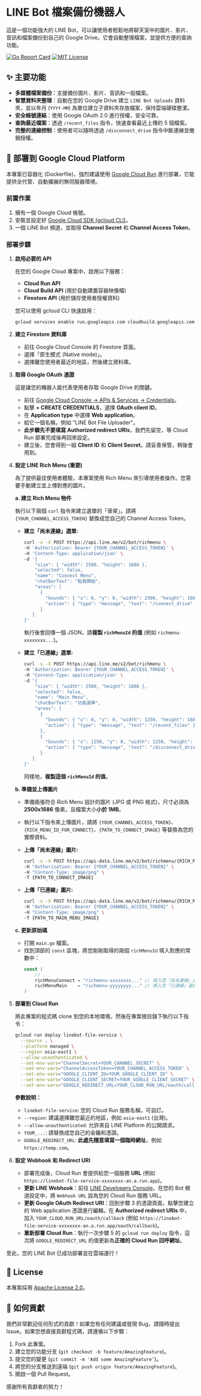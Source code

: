 # LINE Bot 檔案備份機器人

這是一個功能強大的 LINE Bot，可以讓使用者輕鬆地將聊天室中的圖片、影片、音訊和檔案備份到自己的 Google Drive。它會自動整理檔案，並提供方便的查詢功能。

[![Go Report Card](https://goreportcard.com/badge/github.com/kkdai/linebot-file)](https://goreportcard.com/report/github.com/kkdai/linebot-file)
[![MIT License](https://img.shields.io/badge/license-Apache2-blue.svg)](https://www.apache.org/licenses/LICENSE-2.0)

## ✨ 主要功能

*   **多媒體檔案備份**：支援備份圖片、影片、音訊和一般檔案。
*   **智慧資料夾整理**：自動在您的 Google Drive 建立 `LINE Bot Uploads` 資料夾，並以年月 (`YYYY-MM`) 為單位建立子資料夾存放檔案，保持雲端硬碟整潔。
*   **安全帳號連結**：使用 Google OAuth 2.0 進行授權，安全可靠。
*   **查詢最近檔案**：透過 `/recent_files` 指令，快速查看最近上傳的 5 個檔案。
*   **完整的連線控制**：使用者可以隨時透過 `/disconnect_drive` 指令中斷連線並撤銷授權。

## 🚀 部署到 Google Cloud Platform

本專案已容器化 (Dockerfile)，強烈建議使用 [Google Cloud Run](https://cloud.google.com/run) 進行部署，它能提供全代管、自動擴展的無伺服器環境。

### 前置作業

1.  擁有一個 Google Cloud 帳號。
2.  安裝並設定好 [Google Cloud SDK (gcloud CLI)](https://cloud.google.com/sdk/docs/install)。
3.  一個 LINE Bot 頻道，並取得 **Channel Secret** 和 **Channel Access Token**。

### 部署步驟

1.  **啟用必要的 API**

    在您的 Google Cloud 專案中，啟用以下服務：
    *   **Cloud Run API**
    *   **Cloud Build API** (用於自動建置容器映像檔)
    *   **Firestore API** (用於儲存使用者授權資料)

    您可以使用 gcloud CLI 快速啟用：
    ```bash
    gcloud services enable run.googleapis.com cloudbuild.googleapis.com firestore.googleapis.com
    ```

2.  **建立 Firestore 資料庫**

    *   前往 Google Cloud Console 的 Firestore 頁面。
    *   選擇「原生模式 (Native mode)」。
    *   選擇離您使用者最近的地區，然後建立資料庫。

3.  **取得 Google OAuth 憑證**

    這是讓您的機器人能代表使用者存取 Google Drive 的關鍵。
    *   前往 [Google Cloud Console -> APIs & Services -> Credentials](https://console.cloud.google.com/apis/credentials)。
    *   點擊 **+ CREATE CREDENTIALS**，選擇 **OAuth client ID**。
    *   在 **Application type** 中選擇 **Web application**。
    *   給它一個名稱，例如 "LINE Bot File Uploader"。
    *   **此步驟先不要填寫 Authorized redirect URIs**，我們先留空，等 Cloud Run 部署完成後再回來設定。
    *   建立後，您會得到一組 **Client ID** 和 **Client Secret**。請妥善保管，稍後會用到。

4.  **設定 LINE Rich Menu (重要)**

    為了提供最佳使用者體驗，本專案使用 Rich Menu 來引導使用者操作。您需要手動建立並上傳對應的圖片。

    **a. 建立 Rich Menu 物件**

    執行以下兩個 `curl` 指令來建立選單的「骨架」。請將 `{YOUR_CHANNEL_ACCESS_TOKEN}` 替換成您自己的 Channel Access Token。

    *   **建立「尚未連線」選單:**
        ```bash
        curl -s -X POST https://api.line.me/v2/bot/richmenu \
        -H 'Authorization: Bearer {YOUR_CHANNEL_ACCESS_TOKEN}' \
        -H 'Content-Type: application/json' \
        -d '{
            "size": { "width": 2500, "height": 1686 },
            "selected": false,
            "name": "Connect Menu",
            "chatBarText": "點我開始",
            "areas": [
              {
                "bounds": { "x": 0, "y": 0, "width": 2500, "height": 1686 },
                "action": { "type": "message", "text": "/connect_drive" }
              }
           ]
        }'
        ```
        執行後會回傳一個 JSON，請**複製 `richMenuId` 的值** (例如 `richmenu-xxxxxxxx...`)。

    *   **建立「已連線」選單:**
        ```bash
        curl -s -X POST https://api.line.me/v2/bot/richmenu \
        -H 'Authorization: Bearer {YOUR_CHANNEL_ACCESS_TOKEN}' \
        -H 'Content-Type: application/json' \
        -d '{
            "size": { "width": 2500, "height": 1686 },
            "selected": false,
            "name": "Main Menu",
            "chatBarText": "功能選單",
            "areas": [
              {
                "bounds": { "x": 0, "y": 0, "width": 1250, "height": 1686 },
                "action": { "type": "message", "text": "/recent_files" }
              },
              {
                "bounds": { "x": 1250, "y": 0, "width": 1250, "height": 1686 },
                "action": { "type": "message", "text": "/disconnect_drive" }
              }
           ]
        }'
        ```
        同樣地，**複製這個 `richMenuId` 的值**。

    **b. 準備並上傳圖片**

    *   準備兩張符合 Rich Menu 設計的圖片 (JPG 或 PNG 格式)，尺寸必須為 **2500x1686** 像素，且檔案大小**小於 1MB**。
    *   執行以下指令來上傳圖片，請將 `{YOUR_CHANNEL_ACCESS_TOKEN}`、`{RICH_MENU_ID_FOR_CONNECT}`、`{PATH_TO_CONNECT_IMAGE}` 等替換為您的實際資料。

    *   **上傳「尚未連線」圖片:**
        ```bash
        curl -v -X POST https://api-data.line.me/v2/bot/richmenu/{RICH_MENU_ID_FOR_CONNECT}/content \
        -H "Authorization: Bearer {YOUR_CHANNEL_ACCESS_TOKEN}" \
        -H "Content-Type: image/png" \
        -T {PATH_TO_CONNECT_IMAGE}
        ```

    *   **上傳「已連線」圖片:**
        ```bash
        curl -v -X POST https://api-data.line.me/v2/bot/richmenu/{RICH_MENU_ID_FOR_MAIN}/content \
        -H "Authorization: Bearer {YOUR_CHANNEL_ACCESS_TOKEN}" \
        -H "Content-Type: image/png" \
        -T {PATH_TO_MAIN_MENU_IMAGE}
        ```

    **c. 更新原始碼**

    *   打開 `main.go` 檔案。
    *   找到頂部的 `const` 區塊，將您剛剛取得的兩個 `richMenuId` 填入對應的常數中：
        ```go
        const (
            // ...
            richMenuConnect = "richmenu-xxxxxxxx..." // 填入您「尚未連線」選單的 ID
            richMenuMain    = "richmenu-yyyyyyyy..." // 填入您「已連線」選單的 ID
        )
        ```

5.  **部署到 Cloud Run**

    將此專案的程式碼 clone 到您的本地環境，然後在專案根目錄下執行以下指令：

    ```bash
    gcloud run deploy linebot-file-service \
      --source . \
      --platform managed \
      --region asia-east1 \
      --allow-unauthenticated \
      --set-env-vars="ChannelSecret=YOUR_CHANNEL_SECRET" \
      --set-env-vars="ChannelAccessToken=YOUR_CHANNEL_ACCESS_TOKEN" \
      --set-env-vars="GOOGLE_CLIENT_ID=YOUR_GOOGLE_CLIENT_ID" \
      --set-env-vars="GOOGLE_CLIENT_SECRET=YOUR_GOOGLE_CLIENT_SECRET" \
      --set-env-vars="GOOGLE_REDIRECT_URL=YOUR_CLOUD_RUN_URL/oauth/callback"
    ```
    **參數說明：**
    *   `linebot-file-service`: 您的 Cloud Run 服務名稱，可自訂。
    *   `--region`: 建議選擇離您最近的地區，例如 `asia-east1` (台灣)。
    *   `--allow-unauthenticated`: 允許來自 LINE Platform 的公開請求。
    *   `YOUR_...`: 請替換成您自己的金鑰和憑證。
    *   `GOOGLE_REDIRECT_URL`: **此處先隨意填寫一個臨時網址**，例如 `https://temp.com`。

6.  **設定 Webhook 和 Redirect URI**

    *   部署完成後，Cloud Run 會提供給您一個服務 **URL** (例如 `https://linebot-file-service-xxxxxxxx-an.a.run.app`)。
    *   **更新 LINE Webhook**：前往 [LINE Developers Console](https://developers.line.biz/)，在您的 Bot 頻道設定中，將 `Webhook URL` 設為您的 Cloud Run 服務 URL。
    *   **更新 Google OAuth Redirect URI**：回到步驟 3 的憑證頁面，點擊您建立的 Web application 憑證進行編輯。在 **Authorized redirect URIs** 中，加入 `YOUR_CLOUD_RUN_URL/oauth/callback` (例如 `https://linebot-file-service-xxxxxxxx-an.a.run.app/oauth/callback`)。
    *   **重新部署 Cloud Run**：執行一次步驟 5 的 `gcloud run deploy` 指令，這次將 `GOOGLE_REDIRECT_URL` 的值更新為**正確的 Cloud Run 回呼網址**。

至此，您的 LINE Bot 已成功部署並在雲端運行！

## 📜 License


本專案採用 [Apache License 2.0](LICENSE)。

## 🤝 如何貢獻

我們非常歡迎任何形式的貢獻！如果您有任何建議或發現 Bug，請隨時提出 Issue。如果您想直接貢獻程式碼，請遵循以下步驟：

1.  Fork 此專案。
2.  建立您的功能分支 (`git checkout -b feature/AmazingFeature`)。
3.  提交您的變更 (`git commit -m 'Add some AmazingFeature'`)。
4.  將您的分支推送到遠端 (`git push origin feature/AmazingFeature`)。
5.  開啟一個 Pull Request。

感謝所有貢獻者的努力！
